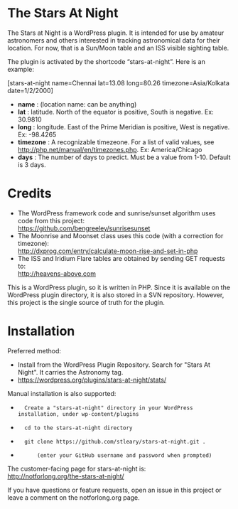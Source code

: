 # The Stars At Night
The Stars at Night is a WordPress plugin. It is intended for use by amateur astronomers and others interested in tracking astronomical data for their location. For now, that is a Sun/Moon table and an ISS visible sighting table. 

The plugin is activated by the shortcode “stars-at-night”. Here is an example:

\[stars-at-night name=Chennai lat=13.08 long=80.26 timezone=Asia/Kolkata date=1/2/2000\]

* **name** : (location name: can be anything)
* **lat** : latitude. North of the equator is positive, South is negative. Ex: 30.9810
* **long** : longitude. East of the Prime Meridian is positive, West is negative. Ex: -98.4265
* **timezone** : A recognizable timezeone. For a list of valid values, see http://php.net/manual/en/timezones.php. Ex: America/Chicago
* **days** : The number of days to predict. Must be a value from 1-10. Default is 3 days.

# Credits
* The WordPress framework code and sunrise/sunset algorithm uses code from this project: <br>
https://github.com/bengreeley/sunrisesunset
* The Moonrise and Moonset class uses this code (with a correction for timezone): <br>
http://dxprog.com/entry/calculate-moon-rise-and-set-in-php
* The ISS and Iridium Flare tables are obtained by sending GET requests to:<br>
http://heavens-above.com

This is a WordPress plugin, so it is written in PHP. Since it is available on the WordPress plugin directory, it is also stored in a SVN repository. However, this project is the single source of truth for the plugin.

# Installation
Preferred method: 
* Install from the WordPress Plugin Repository. Search for "Stars At Night". It carries the Astronomy tag.
* https://wordpress.org/plugins/stars-at-night/stats/

Manual installation is also supported:
*       Create a "stars-at-night" directory in your WordPress installation, under wp-content/plugins
*       cd to the stars-at-night directory
*       git clone https://github.com/stleary/stars-at-night.git .
*           (enter your GitHub username and password when prompted)
 
The customer-facing page for stars-at-night is:<br>
http://notforlong.org/the-stars-at-night/


If you have questions or feature requests, open an issue in this project or leave a comment on the notforlong.org page.
